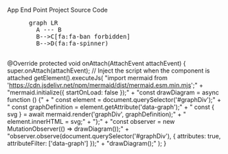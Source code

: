 App End Point Project Source Code
<!DOCTYPE html>
<html lang="en">
  <head>
    <!-- Include Font Awesome CSS -->
    <link rel="stylesheet" href="https://cdnjs.cloudflare.com/ajax/libs/font-awesome/6.0.0-beta3/css/all.min.css">
  </head>
  <body>
    <pre class="mermaid">
      graph LR
        A --- B
        B-->C[fa:fa-ban forbidden]
        B-->D(fa:fa-spinner)
    </pre>
    <script type="module">
      import mermaid from 'https://cdn.jsdelivr.net/npm/mermaid@10/dist/mermaid.esm.min.mjs';
      mermaid.initialize({ startOnLoad: true });
    </script>
  </body>
</html>

 @Override
    protected void onAttach(AttachEvent attachEvent) {
        super.onAttach(attachEvent);
        // Inject the script when the component is attached
        getElement().executeJs(
            "import mermaid from 'https://cdn.jsdelivr.net/npm/mermaid/dist/mermaid.esm.min.mjs';" +
            "mermaid.initialize({ startOnLoad: false });" +
            "const drawDiagram = async function () {" +
            "    const element = document.querySelector('#graphDiv');" +
            "    const graphDefinition = element.getAttribute('data-graph');" +
            "    const { svg } = await mermaid.render('graphDiv', graphDefinition);" +
            "    element.innerHTML = svg;" +
            "};" +
            "const observer = new MutationObserver(() => drawDiagram());" +
            "observer.observe(document.querySelector('#graphDiv'), { attributes: true, attributeFilter: ['data-graph'] });" +
            "drawDiagram();"
        );
    }
